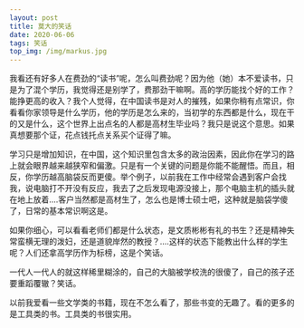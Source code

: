 ```yaml
---
layout: post
title: 莫大的笑话
date: 2020-06-06
tags: 笑话
top_img: /img/markus.jpg
---
```

我看还有好多人在费劲的“读书”呢，怎么叫费劲呢？因为他（她）本不爱读书，只是为了混个学历，我觉得还是别学了，费那劲干嘛啊。高的学历能找个好的工作？能挣更高的收入？我个人觉得，在中国读书是对人的摧残，如果你稍有点常识，你看看你家领导是什么学历，他的学历是怎么来的，当初学的东西都是什么，现在干的又是什么，这个世界上出点名的人都是高材生毕业吗？我只是说这个意思。如果真想要那个证，花点钱托点关系买个证得了嘛。

学习只是增加知识，在中国，这个知识里包含太多的政治因素，因此你在学习的路上就会眼界越来越狭窄和偏激。只是有一个关键的问题是你能不能醒悟。而且，相反，你学历越高脑袋反而更傻。举个例子，以前我在工作中经常会遇到客户会找我，说电脑打不开没有反应，我去了之后发现电源没接上，那个电脑主机的插头就在地上放着....客户当然都是高材生了，怎么也是博士硕士吧，这种就是脑袋学傻了，日常的基本常识啊这是。  

如果你细心，可以看看老师们都是什么状态，是文质彬彬有礼的书生？还是精神失常蛮横无理的泼妇，还是道貌岸然的教授？....这样的状态下能教出什么样的学生呢？人们还拿高学历作为标榜，这是个笑话。  

一代人一代人的就这样稀里糊涂的，自己的大脑被学校洗的很傻了，自己的孩子还要重蹈覆辙？笑话。  

以前我爱看一些文学类的书籍，现在不怎么看了，那些书变的无趣了。看的更多的是工具类的书。工具类的书很实用。

